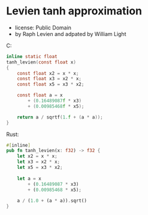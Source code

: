 # Levien tanh approximation
* license: Public Domain
* by Raph Levien and adpated by William Light

C:
```c
inline static float
tanh_levien(const float x)
{
    const float x2 = x * x;
    const float x3 = x2 * x;
    const float x5 = x3 * x2;

    const float a = x
        + (0.16489087f * x3)
        + (0.00985468f * x5);

    return a / sqrtf(1.f + (a * a));
}
```

Rust:
```rust
#[inline]
pub fn tanh_levien(x: f32) -> f32 {
    let x2 = x * x;
    let x3 = x2 * x;
    let x5 = x3 * x2;
    
    let a = x
        + (0.16489087 * x3)
        + (0.00985468 * x5);
    
    a / (1.0 + (a * a)).sqrt()
}
```
